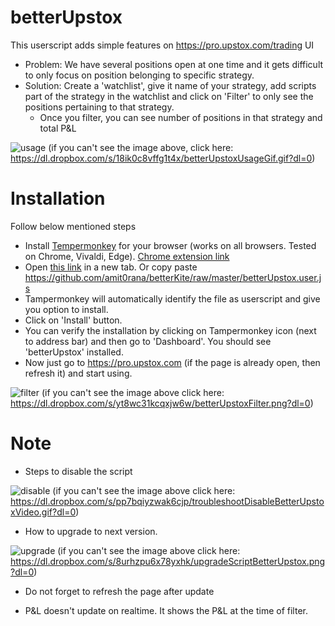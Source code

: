 # betterUpstox

This userscript adds simple features on https://pro.upstox.com/trading UI

* Problem: We have several positions open at one time and it gets difficult to only focus on position belonging to specific strategy.
* Solution: Create a 'watchlist', give it name of your strategy, add scripts part of the strategy in the watchlist and click on 'Filter' to only see the positions pertaining to that strategy. 
    * Once you filter, you can see number of positions in that strategy and total P&L

![usage](https://dl.dropbox.com/s/18ik0c8vffg1t4x/betterUpstoxUsageGif.gif?dl=0)
(if you can't see the image above, click here: https://dl.dropbox.com/s/18ik0c8vffg1t4x/betterUpstoxUsageGif.gif?dl=0)

# Installation

Follow below mentioned steps
* Install [Tempermonkey](https://www.tampermonkey.net/) for your browser (works on all browsers. Tested on Chrome, Vivaldi, Edge). [Chrome extension link](https://chrome.google.com/webstore/detail/tampermonkey/dhdgffkkebhmkfjojejmpbldmpobfkfo)
* Open [this link](https://github.com/amit0rana/betterKite/raw/master/betterUpstox.user.js) in a new tab. Or copy paste <https://github.com/amit0rana/betterKite/raw/master/betterUpstox.user.js>
* Tampermonkey will automatically identify the file as userscript and give you option to install.
* Click on 'Install' button.
* You can verify the installation by clicking on Tampermonkey icon (next to address bar) and then go to 'Dashboard'. You should see 'betterUpstox' installed. 
* Now just go to <https://pro.upstox.com> (if the page is already open, then refresh it) and start using.

![filter](https://dl.dropbox.com/s/yt8wc31kcqxjw6w/betterUpstoxFilter.png?dl=0)
(if you can't see the image above click here: https://dl.dropbox.com/s/yt8wc31kcqxjw6w/betterUpstoxFilter.png?dl=0)


# Note
* Steps to disable the script

![disable](https://dl.dropbox.com/s/pp7bqiyzwak6cjp/troubleshootDisableBetterUpstoxVideo.gif?dl=0)
(if you can't see the image above click here: https://dl.dropbox.com/s/pp7bqiyzwak6cjp/troubleshootDisableBetterUpstoxVideo.gif?dl=0)

* How to upgrade to next version. 

![upgrade](https://dl.dropbox.com/s/8urhzpu6x78yxhk/upgradeScriptBetterUpstox.png?dl=0)
(if you can't see the image above click here: https://dl.dropbox.com/s/8urhzpu6x78yxhk/upgradeScriptBetterUpstox.png?dl=0)
* Do not forget to refresh the page after update

* P&L doesn't update on realtime. It shows the P&L at the time of filter.